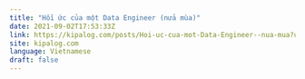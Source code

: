 ```yaml
---
title: "Hồi ức của một Data Engineer (nửa mùa)"
date: 2021-09-02T17:53:33Z
link: https://kipalog.com/posts/Hoi-uc-cua-mot-Data-Engineer--nua-mua?utm_medium=RSS&utm_source=news.12bit.vn
site: kipalog.com
language: Vietnamese
draft: false
---
```

